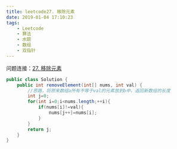 ```yaml
---
title: leetcode27. 移除元素
date: 2019-01-04 17:10:23
tags:
    - Leetcode
    - 算法
    - 水题
    - 数组
    - 双指针
---
```


问题连接：[27. 移除元素](https://leetcode-cn.com/problems/remove-element/)

```java
public class Solution {
    public int removeElement(int[] nums, int val) {
        //思路，将原来数组a所有不等于val的元素放到b中，返回新数组的长度
        int j=0;
        for(int i=0;i<nums.length;++i){
            if(nums[i]!=val){
                nums[j++]=nums[i];
            }
        }
        return j;
    }
}
```